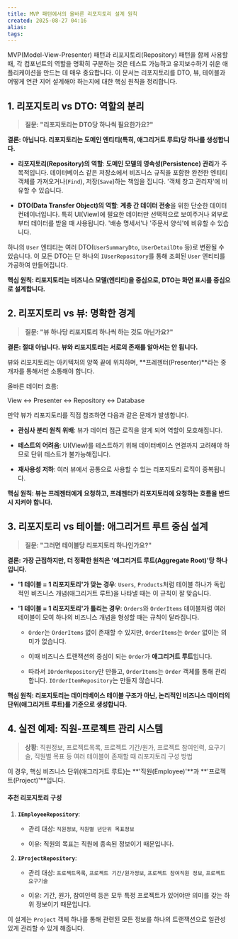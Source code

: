 ```yaml
---
title: MVP 패턴에서의 올바른 리포지토리 설계 원칙
created: 2025-08-27 04:16
alias:
tags:
---
```

MVP(Model-View-Presenter) 패턴과 리포지토리(Repository) 패턴을 함께 사용할 때, 
각 컴포넌트의 역할을 명확히 구분하는 것은 테스트 가능하고 유지보수하기 쉬운 애플리케이션을 만드는 데 매우 중요합니다. 
이 문서는 리포지토리를 DTO, 뷰, 테이블과 어떻게 연관 지어 설계해야 하는지에 대한 핵심 원칙을 정리합니다.

## 1. 리포지토리 vs DTO: 역할의 분리

> **질문: "리포지토리는 DTO당 하나씩 필요한가요?"**

**결론: 아닙니다. 리포지토리는 도메인 엔티티(특히, 애그리거트 루트)당 하나를 생성합니다.**

- **리포지토리(Repository)의 역할**: 
  **도메인 모델의 영속성(Persistence) 관리**가 주 목적입니다. 
  데이터베이스 같은 저장소에서 비즈니스 규칙을 포함한 완전한 엔티티 객체를 가져오거나(`Find`), 저장(`Save`)하는 책임을 집니다. 
  '객체 창고 관리자'에 비유할 수 있습니다.
    
- **DTO(Data Transfer Object)의 역할**: 
  **계층 간 데이터 전송**을 위한 단순한 데이터 컨테이너입니다. 
  특히 UI(View)에 필요한 데이터만 선택적으로 보여주거나 외부로부터 데이터를 받을 때 사용됩니다. 
  '배송 명세서'나 '주문서 양식'에 비유할 수 있습니다.
    

하나의 `User` 엔티티는 여러 DTO(`UserSummaryDto`, `UserDetailDto` 등)로 변환될 수 있습니다. 
이 모든 DTO는 단 하나의 `IUserRepository`를 통해 조회된 `User` 엔티티를 가공하여 만들어집니다.

**핵심 원칙: 리포지토리는 비즈니스 모델(엔티티)을 중심으로, DTO는 화면 표시를 중심으로 설계합니다.**

## 2. 리포지토리 vs 뷰: 명확한 경계

> **질문: "뷰 하나당 리포지토리 하나씩 하는 것도 아닌가요?"**

**결론: 절대 아닙니다. 뷰와 리포지토리는 서로의 존재를 알아서는 안 됩니다.**

뷰와 리포지토리는 아키텍처의 양쪽 끝에 위치하며, 
**프레젠터(Presenter)**라는 중개자를 통해서만 소통해야 합니다.

올바른 데이터 흐름:

View ↔ Presenter ↔ Repository ↔ Database

만약 뷰가 리포지토리를 직접 참조하면 다음과 같은 문제가 발생합니다.

- **관심사 분리 원칙 위배**: 뷰가 데이터 접근 로직을 알게 되어 역할이 모호해집니다.
    
- **테스트의 어려움**: UI(View)를 테스트하기 위해 데이터베이스 연결까지 고려해야 하므로 단위 테스트가 불가능해집니다.
    
- **재사용성 저하**: 여러 뷰에서 공통으로 사용할 수 있는 리포지토리 로직이 중복됩니다.
    

**핵심 원칙: 뷰는 프레젠터에게 요청하고, 프레젠터가 리포지토리에 요청하는 흐름을 반드시 지켜야 합니다.**

## 3. 리포지토리 vs 테이블: 애그리거트 루트 중심 설계

> **질문: "그러면 테이블당 리포지토리 하나인가요?"**

**결론: 가장 근접하지만, 더 정확한 원칙은 '애그리거트 루트(Aggregate Root)'당 하나입니다.**

- **'1 테이블 = 1 리포지토리'가 맞는 경우**: `Users`, `Products`처럼 테이블 하나가 독립적인 비즈니스 개념(애그리거트 루트)을 나타낼 때는 이 규칙이 잘 맞습니다.
    
- **'1 테이블 = 1 리포지토리'가 틀리는 경우**: `Orders`와 `OrderItems` 테이블처럼 여러 테이블이 모여 하나의 비즈니스 개념을 형성할 때는 규칙이 달라집니다.
    
    - `Order`는 `OrderItems` 없이 존재할 수 있지만, `OrderItems`는 `Order` 없이는 의미가 없습니다.
        
    - 이때 비즈니스 트랜잭션의 중심이 되는 `Order`가 **애그리거트 루트**입니다.
        
    - 따라서 `IOrderRepository`만 만들고, `OrderItems`는 `Order` 객체를 통해 관리합니다. `IOrderItemRepository`는 만들지 않습니다.
        

**핵심 원칙: 리포지토리는 데이터베이스 테이블 구조가 아닌, 논리적인 비즈니스 데이터의 단위(애그리거트 루트)를 기준으로 생성합니다.**

## 4. 실전 예제: 직원-프로젝트 관리 시스템

> **상황**: 직원정보, 프로젝트목록, 프로젝트 기간/원가, 프로젝트 참여인력, 요구기술, 직원별 목표 등 여러 테이블이 존재할 때 리포지토리 구성 방법

이 경우, 핵심 비즈니스 단위(애그리거트 루트)는 **'직원(Employee)'**과 **'프로젝트(Project)'**입니다.

#### 추천 리포지토리 구성

1. **`IEmployeeRepository`**:
    
    - 관리 대상: `직원정보`, `직원별 년단위 목표정보`
        
    - 이유: 직원의 목표는 직원에 종속된 정보이기 때문입니다.
        
2. **`IProjectRepository`**:
    
    - 관리 대상: `프로젝트목록`, `프로젝트 기간/원가정보`, `프로젝트 참여직원 정보`, `프로젝트 요구기술`
        
    - 이유: 기간, 원가, 참여인력 등은 모두 특정 프로젝트가 있어야만 의미를 갖는 하위 정보이기 때문입니다.
        

이 설계는 `Project` 객체 하나를 통해 관련된 모든 정보를 하나의 트랜잭션으로 일관성 있게 관리할 수 있게 해줍니다.
